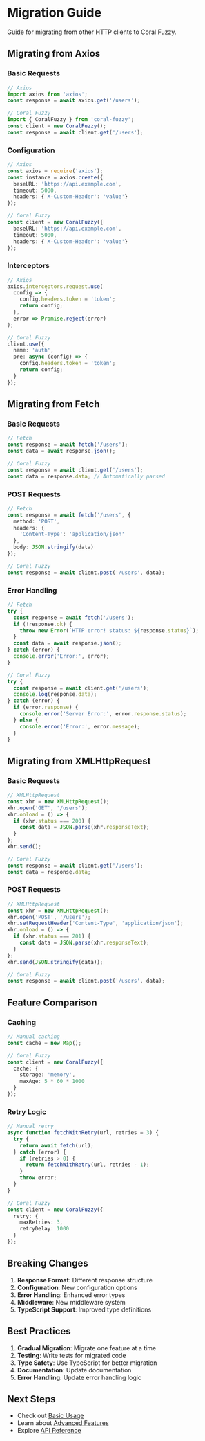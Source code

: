 # Migration Guide

Guide for migrating from other HTTP clients to Coral Fuzzy.

## Migrating from Axios

### Basic Requests

```typescript
// Axios
import axios from 'axios';
const response = await axios.get('/users');

// Coral Fuzzy
import { CoralFuzzy } from 'coral-fuzzy';
const client = new CoralFuzzy();
const response = await client.get('/users');
```

### Configuration

```typescript
// Axios
const axios = require('axios');
const instance = axios.create({
  baseURL: 'https://api.example.com',
  timeout: 5000,
  headers: {'X-Custom-Header': 'value'}
});

// Coral Fuzzy
const client = new CoralFuzzy({
  baseURL: 'https://api.example.com',
  timeout: 5000,
  headers: {'X-Custom-Header': 'value'}
});
```

### Interceptors

```typescript
// Axios
axios.interceptors.request.use(
  config => {
    config.headers.token = 'token';
    return config;
  },
  error => Promise.reject(error)
);

// Coral Fuzzy
client.use({
  name: 'auth',
  pre: async (config) => {
    config.headers.token = 'token';
    return config;
  }
});
```

## Migrating from Fetch

### Basic Requests

```typescript
// Fetch
const response = await fetch('/users');
const data = await response.json();

// Coral Fuzzy
const response = await client.get('/users');
const data = response.data; // Automatically parsed
```

### POST Requests

```typescript
// Fetch
const response = await fetch('/users', {
  method: 'POST',
  headers: {
    'Content-Type': 'application/json'
  },
  body: JSON.stringify(data)
});

// Coral Fuzzy
const response = await client.post('/users', data);
```

### Error Handling

```typescript
// Fetch
try {
  const response = await fetch('/users');
  if (!response.ok) {
    throw new Error(`HTTP error! status: ${response.status}`);
  }
  const data = await response.json();
} catch (error) {
  console.error('Error:', error);
}

// Coral Fuzzy
try {
  const response = await client.get('/users');
  console.log(response.data);
} catch (error) {
  if (error.response) {
    console.error('Server Error:', error.response.status);
  } else {
    console.error('Error:', error.message);
  }
}
```

## Migrating from XMLHttpRequest

### Basic Requests

```typescript
// XMLHttpRequest
const xhr = new XMLHttpRequest();
xhr.open('GET', '/users');
xhr.onload = () => {
  if (xhr.status === 200) {
    const data = JSON.parse(xhr.responseText);
  }
};
xhr.send();

// Coral Fuzzy
const response = await client.get('/users');
const data = response.data;
```

### POST Requests

```typescript
// XMLHttpRequest
const xhr = new XMLHttpRequest();
xhr.open('POST', '/users');
xhr.setRequestHeader('Content-Type', 'application/json');
xhr.onload = () => {
  if (xhr.status === 201) {
    const data = JSON.parse(xhr.responseText);
  }
};
xhr.send(JSON.stringify(data));

// Coral Fuzzy
const response = await client.post('/users', data);
```

## Feature Comparison

### Caching

```typescript
// Manual caching
const cache = new Map();

// Coral Fuzzy
const client = new CoralFuzzy({
  cache: {
    storage: 'memory',
    maxAge: 5 * 60 * 1000
  }
});
```

### Retry Logic

```typescript
// Manual retry
async function fetchWithRetry(url, retries = 3) {
  try {
    return await fetch(url);
  } catch (error) {
    if (retries > 0) {
      return fetchWithRetry(url, retries - 1);
    }
    throw error;
  }
}

// Coral Fuzzy
const client = new CoralFuzzy({
  retry: {
    maxRetries: 3,
    retryDelay: 1000
  }
});
```

## Breaking Changes

1. **Response Format**: Different response structure
2. **Configuration**: New configuration options
3. **Error Handling**: Enhanced error types
4. **Middleware**: New middleware system
5. **TypeScript Support**: Improved type definitions

## Best Practices

1. **Gradual Migration**: Migrate one feature at a time
2. **Testing**: Write tests for migrated code
3. **Type Safety**: Use TypeScript for better migration
4. **Documentation**: Update documentation
5. **Error Handling**: Update error handling logic

## Next Steps

- Check out [Basic Usage](./basic-usage.md)
- Learn about [Advanced Features](./advanced-features.md)
- Explore [API Reference](./api-reference.md) 